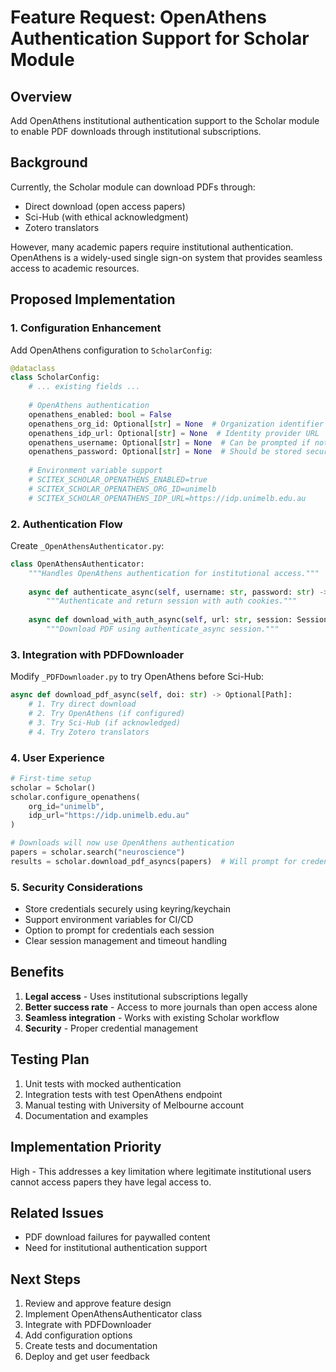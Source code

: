 # Feature Request: OpenAthens Authentication Support for Scholar Module

## Overview
Add OpenAthens institutional authentication support to the Scholar module to enable PDF downloads through institutional subscriptions.

## Background
Currently, the Scholar module can download PDFs through:
- Direct download (open access papers)
- Sci-Hub (with ethical acknowledgment)
- Zotero translators

However, many academic papers require institutional authentication. OpenAthens is a widely-used single sign-on system that provides seamless access to academic resources.

## Proposed Implementation

### 1. Configuration Enhancement
Add OpenAthens configuration to `ScholarConfig`:

```python
@dataclass
class ScholarConfig:
    # ... existing fields ...
    
    # OpenAthens authentication
    openathens_enabled: bool = False
    openathens_org_id: Optional[str] = None  # Organization identifier
    openathens_idp_url: Optional[str] = None  # Identity provider URL
    openathens_username: Optional[str] = None  # Can be prompted if not set
    openathens_password: Optional[str] = None  # Should be stored securely
    
    # Environment variable support
    # SCITEX_SCHOLAR_OPENATHENS_ENABLED=true
    # SCITEX_SCHOLAR_OPENATHENS_ORG_ID=unimelb
    # SCITEX_SCHOLAR_OPENATHENS_IDP_URL=https://idp.unimelb.edu.au
```

### 2. Authentication Flow
Create `_OpenAthensAuthenticator.py`:

```python
class OpenAthensAuthenticator:
    """Handles OpenAthens authentication for institutional access."""
    
    async def authenticate_async(self, username: str, password: str) -> Session:
        """Authenticate and return session with auth cookies."""
        
    async def download_with_auth_async(self, url: str, session: Session) -> bytes:
        """Download PDF using authenticate_async session."""
```

### 3. Integration with PDFDownloader
Modify `_PDFDownloader.py` to try OpenAthens before Sci-Hub:

```python
async def download_pdf_async(self, doi: str) -> Optional[Path]:
    # 1. Try direct download
    # 2. Try OpenAthens (if configured)
    # 3. Try Sci-Hub (if acknowledged)
    # 4. Try Zotero translators
```

### 4. User Experience
```python
# First-time setup
scholar = Scholar()
scholar.configure_openathens(
    org_id="unimelb",
    idp_url="https://idp.unimelb.edu.au"
)

# Downloads will now use OpenAthens authentication
papers = scholar.search("neuroscience")
results = scholar.download_pdf_asyncs(papers)  # Will prompt for credentials if needed
```

### 5. Security Considerations
- Store credentials securely using keyring/keychain
- Support environment variables for CI/CD
- Option to prompt for credentials each session
- Clear session management and timeout handling

## Benefits
1. **Legal access** - Uses institutional subscriptions legally
2. **Better success rate** - Access to more journals than open access alone
3. **Seamless integration** - Works with existing Scholar workflow
4. **Security** - Proper credential management

## Testing Plan
1. Unit tests with mocked authentication
2. Integration tests with test OpenAthens endpoint
3. Manual testing with University of Melbourne account
4. Documentation and examples

## Implementation Priority
High - This addresses a key limitation where legitimate institutional users cannot access papers they have legal access to.

## Related Issues
- PDF download failures for paywalled content
- Need for institutional authentication support

## Next Steps
1. Review and approve feature design
2. Implement OpenAthensAuthenticator class
3. Integrate with PDFDownloader
4. Add configuration options
5. Create tests and documentation
6. Deploy and get user feedback